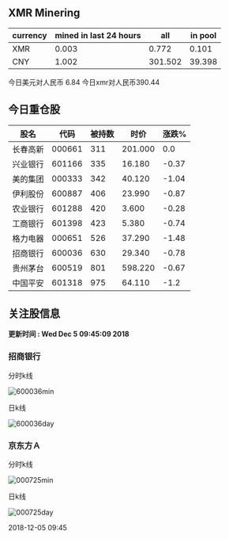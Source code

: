 ## XMR Minering

|currency|mined in last 24 hours|all|in pool|
|---|---|---|---|
|XMR|0.003|0.772|0.101|
|CNY|1.002|301.502|39.398|

今日美元对人民币 6.84	今日xmr对人民币390.44


## 今日重仓股 

|股名|代码|被持数|时价|涨跌%|
|---|---|---|---|---|
|长春高新|000661|311|201.000|0.0|
|兴业银行|601166|335|16.180|-0.37|
|美的集团|000333|342|40.120|-1.04|
|伊利股份|600887|406|23.990|-0.87|
|农业银行|601288|420|3.600|-0.28|
|工商银行|601398|423|5.380|-0.74|
|格力电器|000651|526|37.290|-1.48|
|招商银行|600036|630|29.340|-0.78|
|贵州茅台|600519|801|598.220|-0.67|
|中国平安|601318|975|64.110|-1.2|

## 关注股信息
**更新时间 : Wed Dec  5 09:45:09 2018**
### 招商银行 
分时k线

![600036min](http://image.sinajs.cn/newchart/min/n/sh600036.gif)

日k线

![600036day](http://image.sinajs.cn/newchart/daily/n/sh600036.gif)

### 京东方Ａ 
分时k线

![000725min](http://image.sinajs.cn/newchart/min/n/sz000725.gif)

日k线

![000725day](http://image.sinajs.cn/newchart/daily/n/sz000725.gif)

2018-12-05 09:45